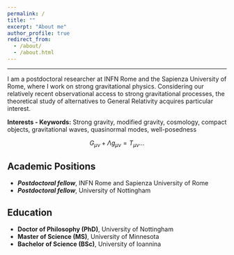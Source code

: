 ```yaml
---
permalink: /
title: ""
excerpt: "About me"
author_profile: true
redirect_from: 
  - /about/
  - /about.html
---
```



------
I am a postdoctoral researcher at INFN Rome and the Sapienza University of Rome, where I work on strong gravitational physics. Considering our relatively recent observational access to strong gravitational processes, the theoretical study of alternatives to General Relativity acquires particular interest.


**Interests - Keywords:**
Strong gravity, modified gravity, cosmology, compact objects, gravitational waves, quasinormal modes, well-posedness

$$
\begin{equation*}
G_{\mu\nu}+\Lambda g_{\mu\nu}=T_{\mu\nu}\ldots
\end{equation*}
$$

Academic Positions
------
- ***Postdoctoral fellow***, INFN Rome and Sapienza University of Rome
- ***Postdoctoral fellow***, University of Nottingham

Education
------
- <span style="list-style-type: none;"><i class="fas fa-fw fa-graduation-cap"></i> **Doctor of Philosophy (PhD)**, University of Nottingham </span>
- <span style="list-style-type: none;"><i class="fas fa-fw fa-graduation-cap"></i> **Master of Science (MS)**, University of Minnesota </span>
- <span style="list-style-type: none;"><i class="fas fa-fw fa-graduation-cap"></i> **Bachelor of Science (BSc)**, University of Ioannina </span>


<style>
.no-bullet {
    list-style-type: none;
    padding-left: 0; /* optional: remove default left padding */
}
</style>
